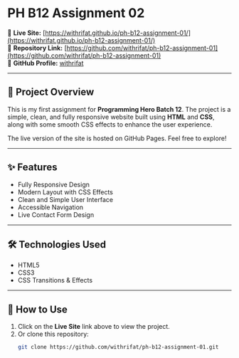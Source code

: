 # PH B12 Assignment 02

🚀 **Live Site:** [https://withrifat.github.io/ph-b12-assignment-01/](https://withrifat.github.io/ph-b12-assignment-01/)  
🔗 **Repository Link:** [https://github.com/withrifat/ph-b12-assignment-01](https://github.com/withrifat/ph-b12-assignment-01)  
👤 **GitHub Profile:** [withrifat](https://github.com/withrifat)

---

## 📄 Project Overview

This is my first assignment for **Programming Hero Batch 12**. The project is a simple, clean, and fully responsive website built using **HTML** and **CSS**, along with some smooth CSS effects to enhance the user experience.

The live version of the site is hosted on GitHub Pages. Feel free to explore!

---

## ✨ Features

- Fully Responsive Design
- Modern Layout with CSS Effects
- Clean and Simple User Interface
- Accessible Navigation
- Live Contact Form Design

---

## 🛠 Technologies Used

- HTML5
- CSS3
- CSS Transitions & Effects

---

## 🚀 How to Use

1. Click on the **Live Site** link above to view the project.
2. Or clone this repository:
   ```bash
   git clone https://github.com/withrifat/ph-b12-assignment-01.git
